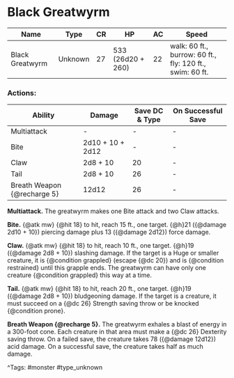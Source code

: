 # Black Greatwyrm

| Name | Type | CR | HP | AC | Speed |
|------|------|----|----|----|-------|
| Black Greatwyrm | Unknown | 27 | 533 (26d20 + 260) | 22 | walk: 60 ft., burrow: 60 ft., fly: 120 ft., swim: 60 ft. |

### Actions:

| Ability | Damage | Save DC & Type | On Successful Save |
|---------|--------|----------------|--------------------|
| Multiattack | - | - | - |
| Bite | 2d10 + 10 + 2d12 | - | - |
| Claw | 2d8 + 10 | 20 | - |
| Tail | 2d8 + 10 | 26 | - |
| Breath Weapon {@recharge 5} | 12d12 | 26 | - |


**Multiattack.** The greatwyrm makes one Bite attack and two Claw attacks.

**Bite.** {@atk mw} {@hit 18} to hit, reach 15 ft., one target. {@h}21 ({@damage 2d10 + 10}) piercing damage plus 13 ({@damage 2d12}) force damage.

**Claw.** {@atk mw} {@hit 18} to hit, reach 10 ft., one target. {@h}19 ({@damage 2d8 + 10}) slashing damage. If the target is a Huge or smaller creature, it is {@condition grappled} (escape {@dc 20}) and is {@condition restrained} until this grapple ends. The greatwyrm can have only one creature {@condition grappled} this way at a time.

**Tail.** {@atk mw} {@hit 18} to hit, reach 20 ft., one target. {@h}19 ({@damage 2d8 + 10}) bludgeoning damage. If the target is a creature, it must succeed on a {@dc 26} Strength saving throw or be knocked {@condition prone}.

**Breath Weapon {@recharge 5}.** The greatwyrm exhales a blast of energy in a 300-foot cone. Each creature in that area must make a {@dc 26} Dexterity saving throw. On a failed save, the creature takes 78 ({@damage 12d12}) acid damage. On a successful save, the creature takes half as much damage.

^Tags: #monster #type_unknown